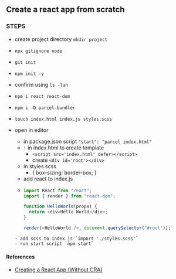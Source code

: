 ## Create a react app from scratch

### STEPS

- create project directory `mkdir project`
- `npx gitignore node`
- `git init`
- `npm init -y`
- confirm using `ls -lah`
- `npm i react react-dom`
- `npm i -D parcel-bundler`
- `touch index.html index.js styles.scss`
- open in editor

  - in package.json script `"start": "parcel index.html"`
  - `!` in index.html to create template
    - `<script src='index.html' defer></script>`
    - create `<div id='root'></div>`
  - in styles.scss
    - {
      box-sizing: border-box;
      }
  - add react to index.js
  - ```js
    import React from "react";
    import { render } from "react-dom";

    function HelloWorld(props) {
      return <div>Hello World</div>;
    }

    render(<HelloWorld />, document.querySelector("#root"));
    ```

  ```
  - add scss to index.js `import './styles.scss'`
  - run start script `npm start`
  ```

#### References

- [Creating a React App (Without CRA)](https://www.youtube.com/watch?v=gIHpRf2MoB0&feature=youtu.be)
